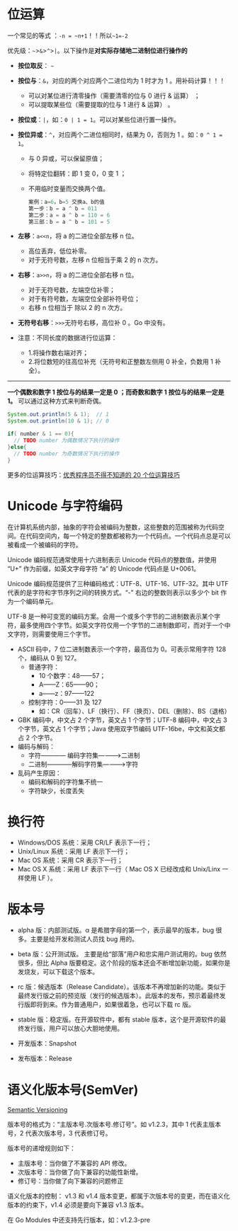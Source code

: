 # 位运算

一个常见的等式 ：`-n = ~n+1`！！所以`~1=-2`

优先级：`~`>`&`>`^`>`|`。以下操作是**对实际存储地二进制位进行操作的**

- **按位取反**： `~`

- **按位与**：`&`，对应的两个对应两个二进位均为 1 时才为 1 。用补码计算！！！

  - 可以对某位进行清零操作（需要清零的位与 0 进行 & 运算） ；
  - 可以提取某些位（需要提取的位与 1 进行 & 运算） 。

- **按位或**：`|`，如：`0 | 1 = 1`。可以对某些位进行置一操作。

- **按位异或**：`^`，对应两个二进位相同时，结果为 0，否则为 1 。如：`0 ^ 1 = 1`。

  - 与 0 异或，可以保留原值；

  - 将特定位翻转：即 1 变 0，0 变 1 ；

  - 不用临时变量而交换两个值。

    ```java
    案例：a=6，b=5 交换a、b的值
    第一步：b = a ^ b = 011
    第二步：a = a ^ b = 110 = 6
    第三部：b = a ^ b = 101 = 5
    ```

- **左移**：`a<<n`，将 a 的二进位全部左移 n 位。

  - 高位丢弃，低位补零。
  - 对于无符号数，左移 n 位相当于乘 2 的 n 次方。

- **右移**：`a>>n`，将 a 的二进位全部右移 n 位。

  - 对于无符号数，左端空位补零；
  - 对于有符号数，左端空位全部补符号位；
  - 右移 n 位相当于 除以 2 的 n 次方。

- **无符号右移**：`>>>`无符号右移，高位补 0 。Go 中没有。

- 注意：不同长度的数据进行位运算：

  - 1.将操作数右端对齐；
  - 2.将位数短的往高位补充（无符号和正整数左侧用 0 补全，负数用 1 补全）。

---

**一个偶数和数字 1 按位与的结果一定是 0 ；而奇数和数字 1 按位与的结果一定是 1。** 可以通过这种方式来判断奇偶。

```Java
System.out.println(5 & 1);  // 1
System.out.println(10 & 1); // 0

if( number & 1 == 0){
  // TODO number 为偶数情况下执行的操作
}else{
  // TODO number 为奇数情况下执行的操作
}
```

更多的位运算技巧：[优秀程序员不得不知道的 20 个位运算技巧](https://blog.csdn.net/zmazon/article/details/8262185)

# Unicode 与字符编码

在计算机系统内部，抽象的字符会被编码为整数，这些整数的范围被称为代码空间。在代码空间内，每一个特定的整数都被称为一个代码点。一个代码点总是可以被看成一个被编码的字符。

Unicode 编码规范通常使用十六进制表示 Unicode 代码点的整数值，并使用 “U+” 作为前缀，如英文字母字符 “a” 的 Unicode 代码点是 U+0061。

Unicode 编码规范提供了三种编码格式：UTF-8、UTF-16、UTF-32。其中 UTF 代表的是字符和字节序列之间的转换方式。“-” 右边的整数则表示以多少个 bit 作为一个编码单元。

UTF-8 是一种可变宽的编码方案。会用一个或多个字节的二进制数表示某个字符，最多使用四个字节。如英文字符仅用一个字节的二进制数即可，而对于一个中文字符，则需要使用三个字节。

- ASCII 码中，7 位二进制数表示一个字符，最高位为 0。可表示常用字符 128 个，编码从 0 到 127。
  - 普通字符：
    - 10 个数字：48——57；
    - A——Z：65——90；
    - a——z：97——122
  - 控制字符：0——31 及 127
    - 如：CR（回车）、LF（换行）、FF（换页）、DEL（删除）、BS（退格）
- GBK 编码中，中文占 2 个字节，英文占 1 个字节；UTF-8 编码中，中文占 3 个字节，英文占 1 个字节；Java 使用双字节编码 UTF-16be，中文和英文都占 2 个字节。
- 编码与解码：
  - 字符———— 编码字符集————>二进制
  - 二进制————解码字符集————>字符
- 乱码产生原因：
  - 编码和解码的字符集不统一
  - 字符缺少，长度丢失

# 换行符

- Windows/DOS 系统：采用 CR/LF 表示下一行；
- Unix/Linux 系统：采用 LF 表示下一行；
- Mac OS 系统：采用 CR 表示下一行；
- Mac OS X 系统：采用 LF 表示下一行（ Mac OS X 已经改成和 Unix/Linx 一样使用 LF ）。

# 版本号

- alpha 版：内部测试版。α 是希腊字母的第一个，表示最早的版本，bug 很多。主要是给开发和测试人员找 bug 用的。
- beta 版：公开测试版。 主要是给“部落”用户和忠实用户测试用的。bug 依然很多，但比 Alpha 版要稳定。这个阶段的版本还会不断增加新功能，如果你是发烧友，可以下载这个版本。
- rc 版：候选版本（Release Candidate）。该版本不再增加新的功能。类似于最终发行版之前的预览版（发行的候选版本）。此版本的发布，预示着最终发行版即将到来。作为普通用户，如果很着急，也可以下载 rc 版。
- stable 版：稳定版。在开源软件中，都有 stable 版本，这个是开源软件的最终发行版，用户可以放心大胆地使用。

- 开发版本：Snapshot
- 发布版本：Release

# 语义化版本号(SemVer)

[Semantic Versioning](https://semver.org/)

版本号的格式为：“主版本号.次版本号.修订号”。如 v1.2.3，其中 1 代表主版本号，2 代表次版本号，3 代表修订号。

版本号的递增规则如下：

- 主版本号：当你做了不兼容的 API 修改。
- 次版本号：当你做了向下兼容的功能性新增。
- 修订号：当你做了向下兼容的问题修正

语义化版本的控制： v1.3 和 v1.4 版本变更，都属于次版本号的变更，而在语义化版本的约束下，v1.4 必须是要向下兼容 v1.3 版本。

在 Go Modules 中还支持先行版本，如：v1.2.3-pre
